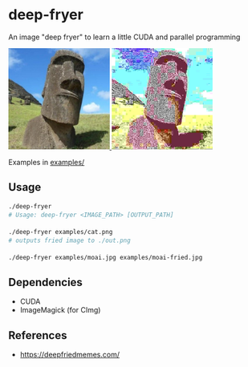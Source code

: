 # deep-fryer

An image "deep fryer" to learn a little CUDA and parallel programming

<div>
  <a href="examples/moai.jpg">
    <img src="examples/moai.jpg" alt="moai" width="40%" height="40%"/>
  </a>
  <a href="examples/moai-fried.jpg">
    <img src="examples/moai-fried.jpg" alt="moai fried" width="40%" height="40%"/>
  </a>
</div>

Examples in [examples/](examples)

## Usage

```sh
./deep-fryer
# Usage: deep-fryer <IMAGE_PATH> [OUTPUT_PATH]

./deep-fryer examples/cat.png
# outputs fried image to ./out.png

./deep-fryer examples/moai.jpg examples/moai-fried.jpg
```

## Dependencies

- CUDA
- ImageMagick (for CImg)

## References

- https://deepfriedmemes.com/
